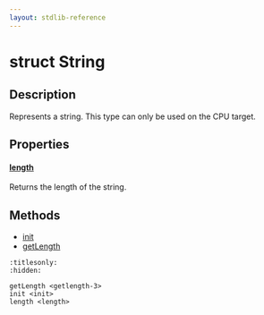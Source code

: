 ```yaml
---
layout: stdlib-reference
---
```


# struct String

## Description

Represents a string.
This type can only be used on the CPU target.


## Properties

####  <a id="decl-length"></a>[length]()
Returns the length of the string.


## Methods

* [init](../init)
* [getLength](../getlength-3)


```{toctree}
:titlesonly:
:hidden:

getLength <getlength-3>
init <init>
length <length>
```
